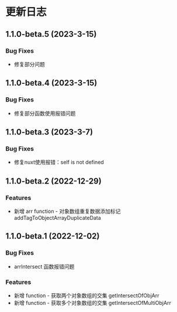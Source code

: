 # 更新日志
## 1.1.0-beta.5 (2023-3-15)
### Bug Fixes
* 修复部分问题

## 1.1.0-beta.4 (2023-3-15)
### Bug Fixes
* 修复部分函数使用报错问题

## 1.1.0-beta.3 (2023-3-7)
### Bug Fixes
* 修复nuxt使用报错：self is not defined

## 1.1.0-beta.2 (2022-12-29)
### Features
* 新增 arr function - 对象数组重复数据添加标记 addTagToObjectArrayDuplicateData

## 1.1.0-beta.1 (2022-12-02)
### Bug Fixes
* arrIntersect 函数报错问题
### Features
* 新增 function - 获取两个对象数组的交集 getIntersectOfObjArr
* 新增 function - 获取多个对象数组的交集 getIntersectOfMultiObjArr  

